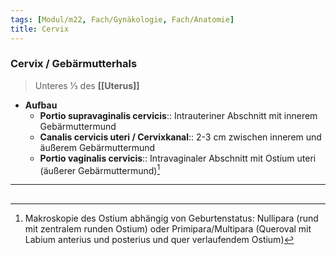 ```yaml
---
tags: [Modul/m22, Fach/Gynäkologie, Fach/Anatomie]
title: Cervix
---
```

### Cervix / Gebärmutterhals
> Unteres ⅓ des **[[Uterus]]**
- **Aufbau**
	- **Portio supravaginalis cervicis**:: Intrauteriner Abschnitt mit innerem Gebärmuttermund
	- **Canalis cervicis uteri / Cervixkanal**:: 2-3 cm zwischen innerem und äußerem Gebärmuttermund
	- **Portio vaginalis cervicis**:: Intravaginaler Abschnitt mit Ostium uteri (äußerer Gebärmuttermund)[^1]
---
## 

[^1]: Makroskopie des Ostium abhängig von Geburtenstatus: Nullipara (rund mit zentralem runden Ostium) oder Primipara/Multipara (Queroval mit Labium anterius und posterius und quer verlaufendem Ostium)